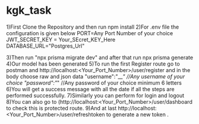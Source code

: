 # kgk_task
1)First Clone the Repository and then run npm install
2)For .env file the configuration is given below
       PORT=Any Port Number of your choice
        JWT_SECRET_KEY = Your_SEcret_KEY_Here
        DATABASE_URL="Postgres_Url"

3)Then run "npx prisma migrate dev" and after that run npx prisma generate
4)Our model has been generated
5)To run the first Register route go to postman and http://localhost:<Your_Port_Number>/user/register and in the body choose raw and json data
         "username":"___"       //Any username of your choice
         "password":"_"         //Any password of your choice minimum 6 letters
6)You will get a success message with all the date if all the steps are performed successfully.
7)Similarly you can perform for login and logout 
8)You can also go to (http://localhost:<Your_Port_Number>/user/dashboard to check this is protected route.
9)And at last http://localhost:<Your_Port_Number>/user/refreshtoken to generate a new token .

